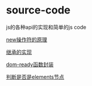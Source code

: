 # source-code
js的各种api的实现和简单的js code

[new操作符的原理](https://github.com/open-FE/source-code/blob/master/new.md)

[继承的实现](https://github.com/open-FE/source-code/blob/master/class.md)

[dom-ready函数封装](https://github.com/open-FE/source-code/blob/master/dom-ready.md)

[判断是否是elements节点](https://github.com/open-FE/source-code/blob/master/isElement.md)
